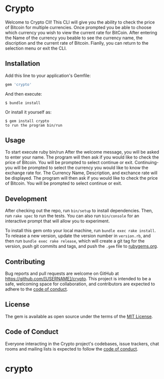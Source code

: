 # Crypto

Welcome to Crypto ClI! This CLI will give you the ability to check the price of Bitcoin for multiple currencies. Once prompted you be able to choose which currency you wish to view the current rate for BitCoin. After entering the Name of the currency you beable to see the currency name, the discription and the current rate of Bitcoin. Fianlly, you can return to the selection menu or exit the CLI. 
## Installation

Add this line to your application's Gemfile:

```ruby
gem 'crypto'
```

And then execute:

    $ bundle install

Or install it yourself as:

    $ gem install crypto
    to run the program bin/run

## Usage

To start execute ruby bin/run 
After the welcome message, you will be asked to enter your name.
The program will then ask if you would like to check the price of Bitcoin. You will be prompted to select continue or exit.
Continuing- you will be prompted to select the currency you would like to know the exchange rate for.
The Currency Name, Description, and exchance rate will be displayed.
The program will then ask if you would like to check the price of Bitcoin. You will be prompted to select continue or exit.

## Development

After checking out the repo, run `bin/setup` to install dependencies. Then, run `rake spec` to run the tests. You can also run `bin/console` for an interactive prompt that will allow you to experiment.

To install this gem onto your local machine, run `bundle exec rake install`. To release a new version, update the version number in `version.rb`, and then run `bundle exec rake release`, which will create a git tag for the version, push git commits and tags, and push the `.gem` file to [rubygems.org](https://rubygems.org).

## Contributing

Bug reports and pull requests are welcome on GitHub at https://github.com/[USERNAME]/crypto. This project is intended to be a safe, welcoming space for collaboration, and contributors are expected to adhere to the [code of conduct](https://github.com/[USERNAME]/crypto/blob/master/CODE_OF_CONDUCT.md).


## License

The gem is available as open source under the terms of the [MIT License](https://opensource.org/licenses/MIT).

## Code of Conduct

Everyone interacting in the Crypto project's codebases, issue trackers, chat rooms and mailing lists is expected to follow the [code of conduct](https://github.com/[USERNAME]/crypto/blob/master/CODE_OF_CONDUCT.md).
# crypto
